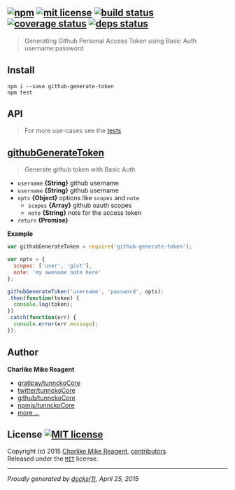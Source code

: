 ## [![npm][npmjs-img]][npmjs-url] [![mit license][license-img]][license-url] [![build status][travis-img]][travis-url] [![coverage status][coveralls-img]][coveralls-url] [![deps status][daviddm-img]][daviddm-url]

> Generating Github Personal Access Token using Basic Auth username:password

## Install
```
npm i --save github-generate-token
npm test
```


## API
> For more use-cases see the [tests](./test.js)

## [githubGenerateToken](./index.js#L25)
> Generate github token with Basic Auth

- `username` **{String}** github username
- `username` **{String}** github username
- `opts` **{Object}** options like `scopes` and `note`
  + `scopes` **{Array}** github oauth scopes
  + `note` **{String}** note for the access token
- `return` **{Promise}**

**Example**
```js
var githubGenerateToken = require('github-generate-token');

var opts = {
  scopes: ['user', 'gist'],
  note: 'my awesome note here'
};

githubGenerateToken('username', 'password', opts);
.then(function(token) {
  console.log(token);
})
.catch(function(err) {
  console.error(err.message);
});
```


## Author
**Charlike Mike Reagent**
+ [gratipay/tunnckoCore][author-gratipay]
+ [twitter/tunnckoCore][author-twitter]
+ [github/tunnckoCore][author-github]
+ [npmjs/tunnckoCore][author-npmjs]
+ [more ...][contrib-more]


## License [![MIT license][license-img]][license-url]
Copyright (c) 2015 [Charlike Mike Reagent][contrib-more], [contributors][contrib-graf].  
Released under the [`MIT`][license-url] license.


[npmjs-url]: http://npm.im/github-generate-token
[npmjs-img]: https://img.shields.io/npm/v/github-generate-token.svg?style=flat&label=github-generate-token

[coveralls-url]: https://coveralls.io/r/tunnckoCore/github-generate-token?branch=master
[coveralls-img]: https://img.shields.io/coveralls/tunnckoCore/github-generate-token.svg?style=flat

[license-url]: https://github.com/tunnckoCore/github-generate-token/blob/master/license.md
[license-img]: https://img.shields.io/badge/license-MIT-blue.svg?style=flat

[travis-url]: https://travis-ci.org/tunnckoCore/github-generate-token
[travis-img]: https://img.shields.io/travis/tunnckoCore/github-generate-token.svg?style=flat

[daviddm-url]: https://david-dm.org/tunnckoCore/github-generate-token
[daviddm-img]: https://img.shields.io/david/tunnckoCore/github-generate-token.svg?style=flat

[author-gratipay]: https://gratipay.com/tunnckoCore
[author-twitter]: https://twitter.com/tunnckoCore
[author-github]: https://github.com/tunnckoCore
[author-npmjs]: https://npmjs.org/~tunnckocore

[contrib-more]: http://j.mp/1stW47C
[contrib-graf]: https://github.com/tunnckoCore/github-generate-token/graphs/contributors

***

_Proudly generated by [docks(1)](https://github.com/tunnckoCore), April 25, 2015_